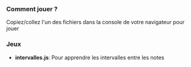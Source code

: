### Comment jouer ? 

Copiez/collez  l'un des fichiers dans la console de votre navigateur pour jouer

### Jeux

- **intervalles.js**: Pour apprendre les intervalles entre les notes

